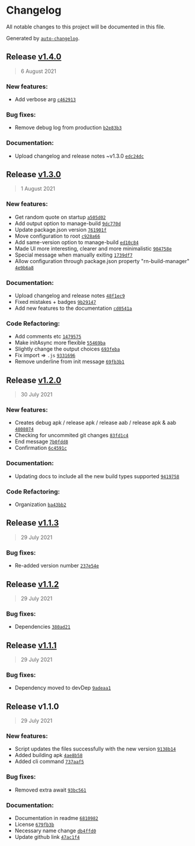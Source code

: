 # Changelog

All notable changes to this project will be documented in this file.

Generated by [`auto-changelog`](https://github.com/CookPete/auto-changelog).

## Release [v1.4.0](https://github.com/TryphonX/react-native-build-manager/compare/v1.3.0...v1.4.0)

> 6 August 2021

### New features:

- Add verbose arg [`c462913`](https://github.com/TryphonX/react-native-build-manager/commit/c46291341038d4a87048bde1f78bf6b32bcca117)

### Bug fixes:

- Remove debug log from production [`b2e83b3`](https://github.com/TryphonX/react-native-build-manager/commit/b2e83b35779d0d625ade8bb603e009d329750165)

### Documentation:

- Upload changelog and release notes ~v1.3.0 [`edc24dc`](https://github.com/TryphonX/react-native-build-manager/commit/edc24dc3327dbb3469382c94ca5f623d96c25b52)

## Release [v1.3.0](https://github.com/TryphonX/react-native-build-manager/compare/v1.2.0...v1.3.0)

> 1 August 2021

### New features:

- Get random quote on startup [`a505d02`](https://github.com/TryphonX/react-native-build-manager/commit/a505d02a7e6e2f2ee325f32da17d94120931b73b)
- Add output option to manage-build [`9dc770d`](https://github.com/TryphonX/react-native-build-manager/commit/9dc770d74c02c9da6af744e62f0b1eba680ae6ff)
- Update package.json version [`761901f`](https://github.com/TryphonX/react-native-build-manager/commit/761901f4877b5bc98f09529cf9915c63ace94e9d)
- Move configuration to root [`c928a66`](https://github.com/TryphonX/react-native-build-manager/commit/c928a66ad6ec90696de460136966e63fe43f5be0)
- Add same-version option to manage-build [`ed10c84`](https://github.com/TryphonX/react-native-build-manager/commit/ed10c84401d73ae31ffb0e4b5e98e4ffc0f4adfe)
- Made UI more interesting, clearer and more minimalistic [`904758e`](https://github.com/TryphonX/react-native-build-manager/commit/904758e9ccd8a5f5f8fe62f1ef020465128e2f59)
- Special message when manually exiting [`1739df7`](https://github.com/TryphonX/react-native-build-manager/commit/1739df7cfaef2fbe6792e0f2349f26e7309f86d9)
- Allow configuration through package.json property "rn-build-manager" [`4e9b6a8`](https://github.com/TryphonX/react-native-build-manager/commit/4e9b6a84293dfe4ad63677f39d058c00dcc2aa2b)

### Documentation:

- Upload changelog and release notes [`48f1ec9`](https://github.com/TryphonX/react-native-build-manager/commit/48f1ec9cb0b0a466bca0c9c320c6a44c47a8d191)
- Fixed mistakes + badges [`9b29147`](https://github.com/TryphonX/react-native-build-manager/commit/9b2914773736b20699a82e7b3f991769527caf9d)
- Add new features to the documentation [`cd0541a`](https://github.com/TryphonX/react-native-build-manager/commit/cd0541a6b68163432521e09d4500424b66624c8d)

### Code Refactoring:

- Add comments etc [`1479575`](https://github.com/TryphonX/react-native-build-manager/commit/1479575c1f120003cdd79094d1d82c632cab5fd6)
- Make initAsync more flexible [`55469ba`](https://github.com/TryphonX/react-native-build-manager/commit/55469bab2ae054a07e03c867692d5c5d58f7d336)
- Slightly change the output choices [`693feba`](https://github.com/TryphonX/react-native-build-manager/commit/693feba6e0513d2d07f2eeba787431dc7cb992e1)
- Fix import =&gt; `.js` [`9331696`](https://github.com/TryphonX/react-native-build-manager/commit/9331696cfd501e50c8d8a5d437ef1c3dbfe0a59d)
- Remove underline from init message [`69fb3b1`](https://github.com/TryphonX/react-native-build-manager/commit/69fb3b1421617074830359686b29f1235baf4aab)

## Release [v1.2.0](https://github.com/TryphonX/react-native-build-manager/compare/v1.1.3...v1.2.0)

> 30 July 2021

### New features:

- Creates debug apk / release apk / release aab / release apk & aab [`4808074`](https://github.com/TryphonX/react-native-build-manager/commit/4808074353fe342074ef6c44d7ec05706e35ff75)
- Checking for uncommited git changes [`83fd1c4`](https://github.com/TryphonX/react-native-build-manager/commit/83fd1c437d64a27310d1f91f52917ff0a378e2c5)
- End message [`7b0fdd8`](https://github.com/TryphonX/react-native-build-manager/commit/7b0fdd80eb0a674e22177d1105c53df97a5085a5)
- Confirmation [`6c4591c`](https://github.com/TryphonX/react-native-build-manager/commit/6c4591cc088622d3c50249802795f33ee0072559)

### Documentation:

- Updating docs to include all the new build types supported [`9419758`](https://github.com/TryphonX/react-native-build-manager/commit/9419758f27d2022982571af9b38b1960aa661258)

### Code Refactoring:

- Organization [`ba43bb2`](https://github.com/TryphonX/react-native-build-manager/commit/ba43bb20e24de4f5b95566759f867f48aed72119)

## Release [v1.1.3](https://github.com/TryphonX/react-native-build-manager/compare/v1.1.2...v1.1.3)

> 29 July 2021

### Bug fixes:

- Re-added version number [`237e54e`](https://github.com/TryphonX/react-native-build-manager/commit/237e54e8fee2bc29c0747bd2cfb7ba262f494a06)

## Release [v1.1.2](https://github.com/TryphonX/react-native-build-manager/compare/v1.1.1...v1.1.2)

> 29 July 2021

### Bug fixes:

- Dependencies [`380ad21`](https://github.com/TryphonX/react-native-build-manager/commit/380ad218603d719349bebcb26d6d614406c2fa3e)

## Release [v1.1.1](https://github.com/TryphonX/react-native-build-manager/compare/v1.1.0...v1.1.1)

> 29 July 2021

### Bug fixes:

- Dependency moved to devDep [`9adeaa1`](https://github.com/TryphonX/react-native-build-manager/commit/9adeaa1a12c1acf556b5c1bd3fadbddfaac20253)

## Release v1.1.0

> 29 July 2021

### New features:

- Script updates the files successfully with the new version [`9138b14`](https://github.com/TryphonX/react-native-build-manager/commit/9138b1484a9afecdca0e40da94d11db559ad4b25)
- Added building apk [`4ae8b58`](https://github.com/TryphonX/react-native-build-manager/commit/4ae8b58916f1751ac7bd7db8e4f83b841adebf8b)
- Added cli command [`737aaf5`](https://github.com/TryphonX/react-native-build-manager/commit/737aaf5ee0f8abbf4c914becbed1d23d0736cfe8)

### Bug fixes:

- Removed extra await [`93bc561`](https://github.com/TryphonX/react-native-build-manager/commit/93bc56144818cdc0ad24d9a161b2c042bd35d13e)

### Documentation:

- Documentation in readme [`6810982`](https://github.com/TryphonX/react-native-build-manager/commit/6810982b42bbd89e35388916e5c2fb3f87ff5e4c)
- License [`679fb3b`](https://github.com/TryphonX/react-native-build-manager/commit/679fb3b3a85e005d3ae1f8353a64dc862f004c0d)
- Necessary name change [`db4ffd0`](https://github.com/TryphonX/react-native-build-manager/commit/db4ffd0e8b58b31674605d390fee0b08eb8029cf)
- Update github link [`47ac1f4`](https://github.com/TryphonX/react-native-build-manager/commit/47ac1f40af1f985d158f0dde62c91889798bf969)
